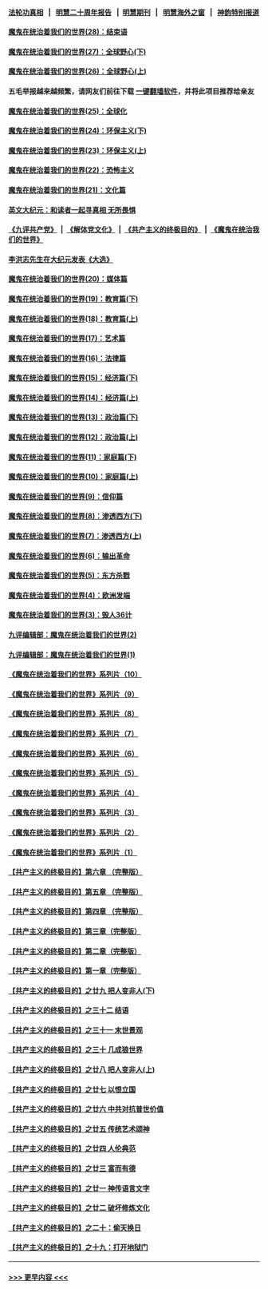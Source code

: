 #### [法轮功真相](https://github.com/gfw-breaker/truth/blob/master/README.md?t=0) &nbsp;&nbsp;|&nbsp;&nbsp; [明慧二十周年报告](https://github.com/gfw-breaker/mh-reports/blob/master/README.md?t=0) &nbsp;&nbsp;|&nbsp;&nbsp;[明慧期刊](https://github.com/gfw-breaker/mh-qikan) &nbsp;&nbsp;|&nbsp;&nbsp; [明慧海外之窗](https://github.com/gfw-breaker/mh-news/blob/master/README.md?t=0) &nbsp;&nbsp;|&nbsp;&nbsp; [神韵特别报道](https://github.com/gfw-breaker/mh-news/blob/master/shenyun.md?t=0)
#### [魔鬼在统治着我们的世界(28)：结束语](../pages/nsc422/n10936246.md?t=07102003) 
#### [魔鬼在统治着我们的世界(27)：全球野心(下)](../pages/nsc422/n10928319.md?t=07102003) 
#### [魔鬼在统治着我们的世界(26)：全球野心(上)](../pages/nsc422/n10900318.md?t=07102003) 
#### 五毛举报越来越频繁，请网友们前往下载 [一键翻墙软件](https://github.com/gfw-breaker/ssr-accounts)，并将此项目推荐给亲友
#### [魔鬼在统治着我们的世界(25)：全球化](../pages/nsc422/n10788205.md?t=07102003) 
#### [魔鬼在统治着我们的世界(24)：环保主义(下)](../pages/nsc422/n10695307.md?t=07102003) 
#### [魔鬼在统治着我们的世界(23)：环保主义(上)](../pages/nsc422/n10688613.md?t=07102003) 
#### [魔鬼在统治着我们的世界(22)：恐怖主义](../pages/nsc422/n10614727.md?t=07102003) 
#### [魔鬼在统治着我们的世界(21)：文化篇](../pages/nsc422/n10597706.md?t=07102003) 
#### [英文大纪元：和读者一起寻真相 无所畏惧](../pages/nsc422/n12542027.md?t=07102003) 
#### [《九评共产党》](https://github.com/begood0513/9ping.md/blob/master/README.md) &nbsp;|&nbsp; [《解体党文化》](../../../../jtdwh.md/blob/master/README.md)  &nbsp;|&nbsp; [《共产主义的终极目的》](../../../../gczydzjmd.md/blob/master/README.md) &nbsp;|&nbsp; [《魔鬼在统治我们的世界》](../../../../mgztzwmdsj.md/blob/master/README.md) 
#### [李洪志先生在大纪元发表《大选》](../pages/nsc422/n12534746.md?t=07102003) 
#### [魔鬼在统治着我们的世界(20)：媒体篇](../pages/nsc422/n10586579.md?t=07102003) 
#### [魔鬼在统治着我们的世界(19)：教育篇(下)](../pages/nsc422/n10564808.md?t=07102003) 
#### [魔鬼在统治着我们的世界(18)：教育篇(上)](../pages/nsc422/n10526970.md?t=07102003) 
#### [魔鬼在统治着我们的世界(17)：艺术篇](../pages/nsc422/n10499093.md?t=07102003) 
#### [魔鬼在统治着我们的世界(16)：法律篇](../pages/nsc422/n10485969.md?t=07102003) 
#### [魔鬼在统治着我们的世界(15)：经济篇(下)](../pages/nsc422/n10469975.md?t=07102003) 
#### [魔鬼在统治着我们的世界(14)：经济篇(上)](../pages/nsc422/n10457370.md?t=07102003) 
#### [魔鬼在统治着我们的世界(13)：政治篇(下)](../pages/nsc422/n10448270.md?t=07102003) 
#### [魔鬼在统治着我们的世界(12)：政治篇(上)](../pages/nsc422/n10444576.md?t=07102003) 
#### [魔鬼在统治着我们的世界(11)：家庭篇(下)](../pages/nsc422/n10440961.md?t=07102003) 
#### [魔鬼在统治着我们的世界(10)：家庭篇(上)](../pages/nsc422/n10435448.md?t=07102003) 
#### [魔鬼在统治着我们的世界(9)：信仰篇](../pages/nsc422/n10432159.md?t=07102003) 
#### [魔鬼在统治着我们的世界(8)：渗透西方(下)](../pages/nsc422/n10429603.md?t=07102003) 
#### [魔鬼在统治着我们的世界(7)：渗透西方(上)](../pages/nsc422/n10426013.md?t=07102003) 
#### [魔鬼在统治着我们的世界(6)：输出革命](../pages/nsc422/n10421536.md?t=07102003) 
#### [魔鬼在统治着我们的世界(5)：东方杀戮](../pages/nsc422/n10417707.md?t=07102003) 
#### [魔鬼在统治着我们的世界(4)：欧洲发端](../pages/nsc422/n10414890.md?t=07102003) 
#### [魔鬼在统治着我们的世界(3)：毁人36计](../pages/nsc422/n10411583.md?t=07102003) 
#### [九评编辑部：魔鬼在统治着我们的世界(2)](../pages/nsc422/n10410036.md?t=07102003) 
#### [九评编辑部：魔鬼在统治着我们的世界(1)](../pages/nsc422/n10406825.md?t=07102003) 
#### [《魔鬼在统治着我们的世界》系列片（10）](../pages/nsc422/n12292670.md?t=07102003) 
#### [《魔鬼在统治着我们的世界》系列片（9）](../pages/nsc422/n12290859.md?t=07102003) 
#### [《魔鬼在统治着我们的世界》系列片（8）](../pages/nsc422/n12287445.md?t=07102003) 
#### [《魔鬼在统治着我们的世界》系列片（7）](../pages/nsc422/n12283425.md?t=07102003) 
#### [《魔鬼在统治着我们的世界》系列片（6）](../pages/nsc422/n12282314.md?t=07102003) 
#### [《魔鬼在统治着我们的世界》系列片（5）](../pages/nsc422/n12281419.md?t=07102003) 
#### [《魔鬼在统治着我们的世界》系列片（4）](../pages/nsc422/n12274024.md?t=07102003) 
#### [《魔鬼在统治着我们的世界》系列片（3）](../pages/nsc422/n12271322.md?t=07102003) 
#### [《魔鬼在统治着我们的世界》系列片（2）](../pages/nsc422/n12269049.md?t=07102003) 
#### [《魔鬼在统治着我们的世界》系列片（1）](../pages/nsc422/n12267575.md?t=07102003) 
#### [【共产主义的终极目的】第六章 （完整版）](../pages/nsc422/n11428913.md?t=07102003) 
#### [【共产主义的终极目的】第五章 （完整版）](../pages/nsc422/n11428912.md?t=07102003) 
#### [【共产主义的终极目的】第四章 （完整版）](../pages/nsc422/n11428907.md?t=07102003) 
#### [【共产主义的终极目的】第三章（完整版）](../pages/nsc422/n11428848.md?t=07102003) 
#### [【共产主义的终极目的】第二章（完整版）](../pages/nsc422/n11428831.md?t=07102003) 
#### [【共产主义的终极目的】第一章（完整版）](../pages/nsc422/n11417651.md?t=07102003) 
#### [【共产主义的终极目的】之廿九 把人变非人(下)](../pages/nsc422/n11344140.md?t=07102003) 
#### [【共产主义的终极目的】之三十二 结语](../pages/nsc422/n11360535.md?t=07102003) 
#### [【共产主义的终极目的】之三十一 末世景观](../pages/nsc422/n11351129.md?t=07102003) 
#### [【共产主义的终极目的】之三十 几成狼世界](../pages/nsc422/n11348280.md?t=07102003) 
#### [【共产主义的终极目的】之廿八 把人变非人(上)](../pages/nsc422/n11340492.md?t=07102003) 
#### [【共产主义的终极目的】之廿七 以恨立国](../pages/nsc422/n11336944.md?t=07102003) 
#### [【共产主义的终极目的】之廿六 中共对抗普世价值](../pages/nsc422/n11324785.md?t=07102003) 
#### [【共产主义的终极目的】之廿五 传统艺术颂神](../pages/nsc422/n11296396.md?t=07102003) 
#### [【共产主义的终极目的】之廿四 人伦典范](../pages/nsc422/n11296397.md?t=07102003) 
#### [【共产主义的终极目的】之廿三 富而有德](../pages/nsc422/n11283598.md?t=07102003) 
#### [【共产主义的终极目的】之廿一 神传语言文字](../pages/nsc422/n11263265.md?t=07102003) 
#### [【共产主义的终极目的】之廿二 破坏修炼文化](../pages/nsc422/n11245728.md?t=07102003) 
#### [【共产主义的终极目的】之二十：偷天换日](../pages/nsc422/n11238846.md?t=07102003) 
#### [【共产主义的终极目的】之十九：打开地狱门](../pages/nsc422/n11206376.md?t=07102003) 

----
#### [ >>> 更早内容 <<< ](../indexes/nsc422-earlier.md)

